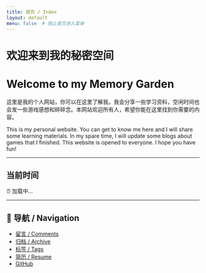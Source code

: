 ```yaml
---
title: 首页 / Index
layout: default
menu: false  # 阻止首页进入菜单
---
```


# 欢迎来到我的秘密空间
# Welcome to my Memory Garden

这里是我的个人网站，你可以在这里了解我。我会分享一些学习资料，空闲时间也会发一些游戏感想和碎碎念。本网站欢迎所有人，希望你能在这里找到你需要的内容。

This is my personal website. You can get to know me here and I will share some learning materials. In my spare time, I will update some blogs about games that I finished. This website is opened to everyone. I hope you have fun!

---

## 当前时间  
<!-- 时间框和脚本已经在 _config.yml 里配置，这里只要一个容器即可 -->
<div id="time-box">⏰ 加载中...</div>

---

## 📑 导航 / Navigation
- [留言 / Comments](/comments/)
- [归档 / Archive](/archive/)
- [标签 / Tags](/tags/)
- [简历 / Resume](/resume/)
- [GitHub](https://github.com/JW53111)
